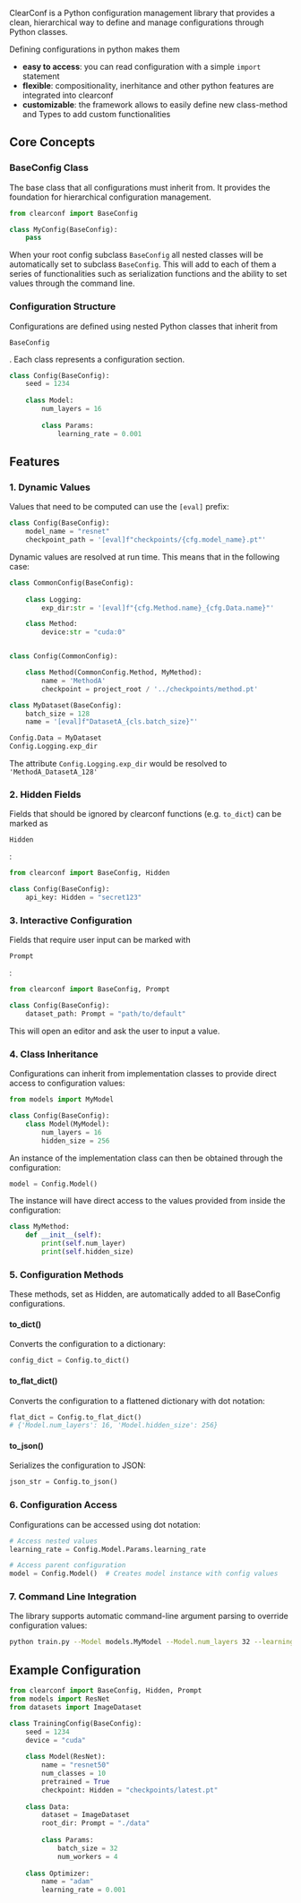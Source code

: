 ClearConf is a Python configuration management library that provides a clean, hierarchical way to define and manage configurations through Python classes.

Defining configurations in python makes them
- **easy to access**: you can read configuration with a simple `import` statement
- **flexible**: compositionality, inerhitance and other python features are integrated into clearconf
- **customizable**: the framework allows to easily define new class-method and Types to add custom functionalities

## Core Concepts

### BaseConfig Class
The base class that all configurations must inherit from. It provides the foundation for hierarchical configuration management.

```python
from clearconf import BaseConfig

class MyConfig(BaseConfig):
    pass
```
When your root config subclass `BaseConfig` all nested classes will be automatically set to subclass `BaseConfig`. This will add to each of them a series of functionalities such as serialization functions and the ability to set values through the command line.

### Configuration Structure
Configurations are defined using nested Python classes that inherit from 

`BaseConfig`

. Each class represents a configuration section.

```python
class Config(BaseConfig):
    seed = 1234
    
    class Model:
        num_layers = 16
        
        class Params:
            learning_rate = 0.001
```

## Features

### 1. Dynamic Values
Values that need to be computed can use the `[eval]` prefix:

```python
class Config(BaseConfig):
    model_name = "resnet"
    checkpoint_path = '[eval]f"checkpoints/{cfg.model_name}.pt"'
```

Dynamic values are resolved at run time. This means that in the following case:
```python
class CommonConfig(BaseConfig):
        
    class Logging:
        exp_dir:str = '[eval]f"{cfg.Method.name}_{cfg.Data.name}"'

    class Method:
        device:str = "cuda:0"


class Config(CommonConfig):

    class Method(CommonConfig.Method, MyMethod):
        name = 'MethodA'
        checkpoint = project_root / '../checkpoints/method.pt'

class MyDataset(BaseConfig):
    batch_size = 128
    name = '[eval]f"DatasetA_{cls.batch_size}"'

Config.Data = MyDataset
Config.Logging.exp_dir
```
The attribute `Config.Logging.exp_dir` would be resolved to `'MethodA_DatasetA_128'`

### 2. Hidden Fields
Fields that should be ignored by clearconf functions (e.g. `to_dict`) can be marked as

`Hidden`

:

```python
from clearconf import BaseConfig, Hidden

class Config(BaseConfig):
    api_key: Hidden = "secret123"
```

### 3. Interactive Configuration 
Fields that require user input can be marked with 

`Prompt`

:

```python
from clearconf import BaseConfig, Prompt

class Config(BaseConfig):
    dataset_path: Prompt = "path/to/default"
```

This will open an editor and ask the user to input a value.

### 4. Class Inheritance
Configurations can inherit from implementation classes to provide direct access to configuration values:

```python
from models import MyModel

class Config(BaseConfig):
    class Model(MyModel):
        num_layers = 16
        hidden_size = 256
```

An instance of the implementation class can then be obtained through the configuration:
```python
model = Config.Model()
```

The instance will have direct access to the values provided from inside the configuration:
```python
class MyMethod:
    def __init__(self):
        print(self.num_layer)
        print(self.hidden_size)
```

### 5. Configuration Methods

These methods, set as Hidden, are automatically added to all BaseConfig configurations.

#### to_dict()
Converts the configuration to a dictionary:

```python
config_dict = Config.to_dict()
```

#### to_flat_dict()
Converts the configuration to a flattened dictionary with dot notation:

```python
flat_dict = Config.to_flat_dict()
# {'Model.num_layers': 16, 'Model.hidden_size': 256}
```

#### to_json()
Serializes the configuration to JSON:

```python
json_str = Config.to_json()
```

### 6. Configuration Access

Configurations can be accessed using dot notation:

```python
# Access nested values
learning_rate = Config.Model.Params.learning_rate

# Access parent configuration
model = Config.Model()  # Creates model instance with config values
```

### 7. Command Line Integration

The library supports automatic command-line argument parsing to override configuration values:

```bash
python train.py --Model models.MyModel --Model.num_layers 32 --learning_rate 0.0005
```

## Example Configuration

```python
from clearconf import BaseConfig, Hidden, Prompt
from models import ResNet
from datasets import ImageDataset

class TrainingConfig(BaseConfig):
    seed = 1234
    device = "cuda"
    
    class Model(ResNet):
        name = "resnet50"
        num_classes = 10
        pretrained = True
        checkpoint: Hidden = "checkpoints/latest.pt"
        
    class Data:
        dataset = ImageDataset
        root_dir: Prompt = "./data"
        
        class Params:
            batch_size = 32
            num_workers = 4
            
    class Optimizer:
        name = "adam"
        learning_rate = 0.001
```
